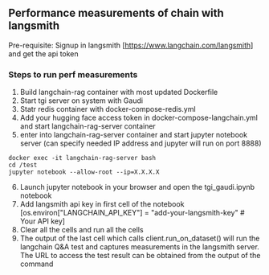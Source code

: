 ## Performance measurements of chain with langsmith
Pre-requisite: Signup in langsmith [https://www.langchain.com/langsmith] and get the api token <br />
### Steps to run perf measurements
1. Build langchain-rag container with most updated Dockerfile
2. Start tgi server on system with Gaudi
3. Statr redis container with docker-compose-redis.yml
4. Add your hugging face access token in docker-compose-langchain.yml and start langchain-rag-server container
5. enter into langchain-rag-server container and start jupyter notebook server (can specify needed IP address and jupyter will run on port 8888)

```
docker exec -it langchain-rag-server bash
cd /test
jupyter notebook --allow-root --ip=X.X.X.X
```

6. Launch jupyter notebook in your browser and open the tgi_gaudi.ipynb notebook
7. Add langsmith api key in first cell of the notebook [os.environ["LANGCHAIN_API_KEY"] = "add-your-langsmith-key"  # Your API key]
8. Clear all the cells and run all the cells
9. The output of the last cell which calls client.run_on_dataset() will run the langchain Q&A test and captures measurements in the langsmith server. The URL to access the test result can be obtained from the output of the command

